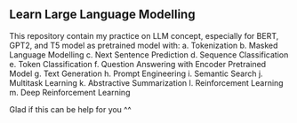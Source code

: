 ## Learn Large Language Modelling

This repository contain my practice on LLM concept, especially for BERT, GPT2, and T5 model as pretrained model with:
a. Tokenization
b. Masked Language Modelling
c. Next Sentence Prediction
d. Sequence Classification
e. Token Classification
f. Question Answering with Encoder Pretrained Model
g. Text Generation
h. Prompt Engineering
i. Semantic Search
j. Multitask Learning
k. Abstractive Summarization
l. Reinforcement Learning
m. Deep Reinforcement Learning 

Glad if this can be help for you ^^